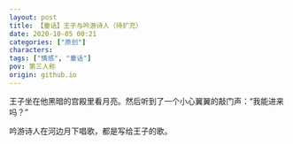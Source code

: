 ```yaml
---
layout: post
title: 【童话】王子与吟游诗人（待扩充）
date: 2020-10-05 00:21
categories: ["原创"]
characters: 
tags: ["情感", "童话"]
pov: 第三人称
origin: github.io
---
```


王子坐在他黑暗的宫殿里看月亮。然后听到了一个小心翼翼的敲门声：“我能进来吗？”

吟游诗人在河边月下唱歌，都是写给王子的歌。
